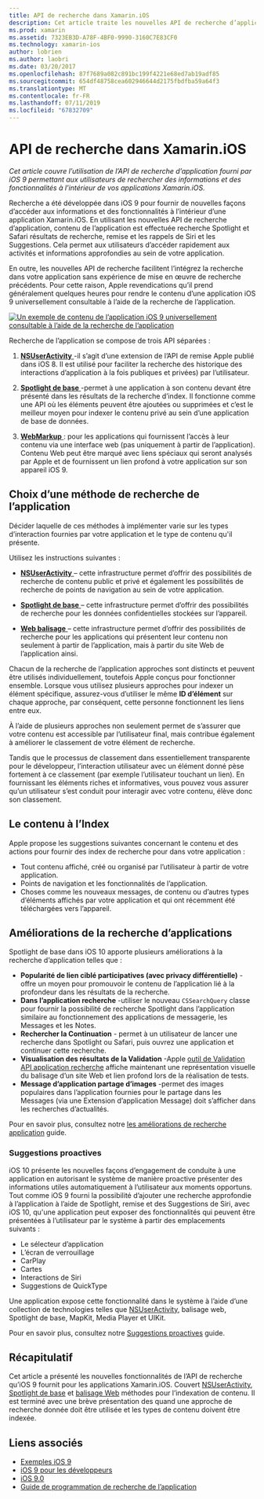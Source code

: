 ```yaml
---
title: API de recherche dans Xamarin.iOS
description: Cet article traite les nouvelles API de recherche d’application fourni par iOS 9 à autoriser les utilisateurs à rechercher des informations et des fonctionnalités à l’intérieur de vos applications Xamarin.iOS.
ms.prod: xamarin
ms.assetid: 7323EB3D-A78F-4BF0-9990-3160C7E83CF0
ms.technology: xamarin-ios
author: lobrien
ms.author: laobri
ms.date: 03/20/2017
ms.openlocfilehash: 87f7689a082c891bc199f4221e68ed7ab19adf85
ms.sourcegitcommit: 654df48758cea602946644d2175fbdfba59a64f3
ms.translationtype: MT
ms.contentlocale: fr-FR
ms.lasthandoff: 07/11/2019
ms.locfileid: "67832709"
---
```

# <a name="search-apis-in-xamarinios"></a>API de recherche dans Xamarin.iOS

_Cet article couvre l’utilisation de l’API de recherche d’application fourni par iOS 9 permettant aux utilisateurs de rechercher des informations et des fonctionnalités à l’intérieur de vos applications Xamarin.iOS._

Recherche a été développée dans iOS 9 pour fournir de nouvelles façons d’accéder aux informations et des fonctionnalités à l’intérieur d’une application Xamarin.iOS. En utilisant les nouvelles API de recherche d’application, contenu de l’application est effectuée recherche Spotlight et Safari résultats de recherche, remise et les rappels de Siri et les Suggestions. Cela permet aux utilisateurs d’accéder rapidement aux activités et informations approfondies au sein de votre application.

En outre, les nouvelles API de recherche facilitent l’intégrez la recherche dans votre application sans expérience de mise en œuvre de recherche précédents. Pour cette raison, Apple revendications qu’il prend généralement quelques heures pour rendre le contenu d’une application iOS 9 universellement consultable à l’aide de la recherche de l’application.

[![](images/intro01.png "Un exemple de contenu de l’application iOS 9 universellement consultable à l’aide de la recherche de l’application")](images/intro01.png#lightbox)

Recherche de l’application se compose de trois API séparées :

1. [**NSUserActivity** ](nsuseractivity.md) -il s’agit d’une extension de l’API de remise Apple publié dans iOS 8. Il est utilisé pour faciliter la recherche des historique des interactions d’application à la fois publiques et privées) par l’utilisateur.

2. [**Spotlight de base** ](corespotlight.md) -permet à une application à son contenu devant être présenté dans les résultats de la recherche d’index. Il fonctionne comme une API où les éléments peuvent être ajoutées ou supprimées et c’est le meilleur moyen pour indexer le contenu privé au sein d’une application de base de données.

3. [**WebMarkup** ](web-markup.md) : pour les applications qui fournissent l’accès à leur contenu via une interface web (pas uniquement à partir de l’application). Contenu Web peut être marqué avec liens spéciaux qui seront analysés par Apple et de fournissent un lien profond à votre application sur son appareil iOS 9.

## <a name="selecting-an-app-search-approach"></a>Choix d’une méthode de recherche de l’application

Décider laquelle de ces méthodes à implémenter varie sur les types d’interaction fournies par votre application et le type de contenu qu'il présente.

Utilisez les instructions suivantes :

- [**NSUserActivity** ](nsuseractivity.md) – cette infrastructure permet d’offrir des possibilités de recherche de contenu public et privé et également les possibilités de recherche de points de navigation au sein de votre application.

- [**Spotlight de base** ](corespotlight.md) – cette infrastructure permet d’offrir des possibilités de recherche pour les données confidentielles stockées sur l’appareil.

- [**Web balisage** ](web-markup.md) – cette infrastructure permet d’offrir des possibilités de recherche pour les applications qui présentent leur contenu non seulement à partir de l’application, mais à partir du site Web de l’application ainsi.

Chacun de la recherche de l’application approches sont distincts et peuvent être utilisés individuellement, toutefois Apple conçus pour fonctionner ensemble. Lorsque vous utilisez plusieurs approches pour indexer un élément spécifique, assurez-vous d’utiliser le même **ID d’élément** sur chaque approche, par conséquent, cette personne fonctionnent les liens entre eux.

À l’aide de plusieurs approches non seulement permet de s’assurer que votre contenu est accessible par l’utilisateur final, mais contribue également à améliorer le classement de votre élément de recherche.

Tandis que le processus de classement dans essentiellement transparente pour le développeur, l’interaction utilisateur avec un élément donné pèse fortement à ce classement (par exemple l’utilisateur touchant un lien).
En fournissant les éléments riches et informatives, vous pouvez vous assurer qu’un utilisateur s’est conduit pour interagir avec votre contenu, élève donc son classement.

## <a name="what-content-to-index"></a>Le contenu à l’Index

Apple propose les suggestions suivantes concernant le contenu et des actions pour fournir des index de recherche pour dans votre application :

- Tout contenu affiché, créé ou organisé par l’utilisateur à partir de votre application.
- Points de navigation et les fonctionnalités de l’application.
- Choses comme les nouveaux messages, de contenu ou d’autres types d’éléments affichés par votre application et qui ont récemment été téléchargées vers l’appareil.

## <a name="app-search-enhancements"></a>Améliorations de la recherche d’applications

Spotlight de base dans iOS 10 apporte plusieurs améliorations à la recherche d’application telles que :

- **Popularité de lien ciblé participatives (avec privacy différentielle)** -offre un moyen pour promouvoir le contenu de l’application lié à la profondeur dans les résultats de la recherche.
- **Dans l’application recherche** -utiliser le nouveau `CSSearchQuery` classe pour fournir la possibilité de recherche Spotlight dans l’application similaire au fonctionnement des applications de messagerie, les Messages et les Notes.
- **Rechercher la Continuation** - permet à un utilisateur de lancer une recherche dans Spotlight ou Safari, puis ouvrez une application et continuer cette recherche.
- **Visualisation des résultats de la Validation** -Apple [outil de Validation API application recherche](https://search.developer.apple.com/appsearch-validation-tool) affiche maintenant une représentation visuelle du balisage d’un site Web et lien profond lors de la réalisation de tests.
- **Message d’application partage d’images** -permet des images populaires dans l’application fournies pour le partage dans les Messages (via une Extension d’application Message) doit s’afficher dans les recherches d’actualités.

Pour en savoir plus, consultez notre [les améliorations de recherche application](~/ios/platform/search/app-search-enhancements.md) guide.

### <a name="proactive-suggestions"></a>Suggestions proactives

iOS 10 présente les nouvelles façons d’engagement de conduite à une application en autorisant le système de manière proactive présenter des informations utiles automatiquement à l’utilisateur aux moments opportuns. Tout comme iOS 9 fourni la possibilité d’ajouter une recherche approfondie à l’application à l’aide de Spotlight, remise et des Suggestions de Siri, avec iOS 10, qu'une application peut exposer des fonctionnalités qui peuvent être présentées à l’utilisateur par le système à partir des emplacements suivants :

- Le sélecteur d’application
- L’écran de verrouillage
- CarPlay
- Cartes
- Interactions de Siri
- Suggestions de QuickType 

Une application expose cette fonctionnalité dans le système à l’aide d’une collection de technologies telles que [NSUserActivity](xref:Foundation.NSUserActivity), balisage web, Spotlight de base, MapKit, Media Player et UIKit.

Pour en savoir plus, consultez notre [Suggestions proactives](~/ios/platform/search/proactive-suggestions.md) guide.

## <a name="summary"></a>Récapitulatif

Cet article a présenté les nouvelles fonctionnalités de l’API de recherche qu’iOS 9 fournit pour les applications Xamarin.iOS. Couvert [NSUserActivity](nsuseractivity.md), [Spotlight de base](corespotlight.md) et [balisage Web](web-markup.md) méthodes pour l’indexation de contenu. Il est terminé avec une brève présentation des quand une approche de recherche donnée doit être utilisée et les types de contenu doivent être indexée.



## <a name="related-links"></a>Liens associés

- [Exemples iOS 9](https://developer.xamarin.com/samples/ios/iOS9/)
- [iOS 9 pour les développeurs](https://developer.apple.com/ios/pre-release/)
- [iOS 9.0](https://developer.apple.com/library/prerelease/ios/releasenotes/General/WhatsNewIniOS/Articles/iOS9.html)
- [Guide de programmation de recherche de l’application](https://developer.apple.com/library/prerelease/ios/documentation/General/Conceptual/AppSearch/index.html#//apple_ref/doc/uid/TP40016308)

